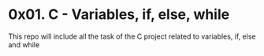 # 0x01. C - Variables, if, else, while

This repo will include all the task of the C project related to variables, if, else and while
